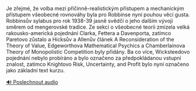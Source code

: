 
Je zřejmé, že volba mezi příčinně-realistickým přístupem a mechanickým přístupem všeobecné rovnováhy byla pro Robbinse nyní pouhou věcí gusta. Robbinsův sylabus pro rok 1938-39 jasně svědčí o jeho dalším vývoji směrem od mengerovské tradice. Ze sekcí o všeobecné teorii zmizela velká rakousko-americká pojednání Clarka, Fettera a Davenporta, zatímco Paretovo zůstalo a Hicksův a Allenův článek A Reconsideration of the Theory of Value, Edgeworthova Mathematical Psychics a Chamberlainova Theory of Monopolistic Competition byly přidány. Ba co více, Wicksteedovo pojednání nebylo probíráno a bylo označeno za předpokládanou vstupní znalost, zatímco Knightovo Risk, Uncertainty, and Profit bylo nyní označeno jako základní text kurzu.

[🔊 Poslechnout audio](/data/7-paragraphs/audio/chapter_182/para_003-Je-zejm-e-volba-mezi-pinn-realistickm-p.mp3)

